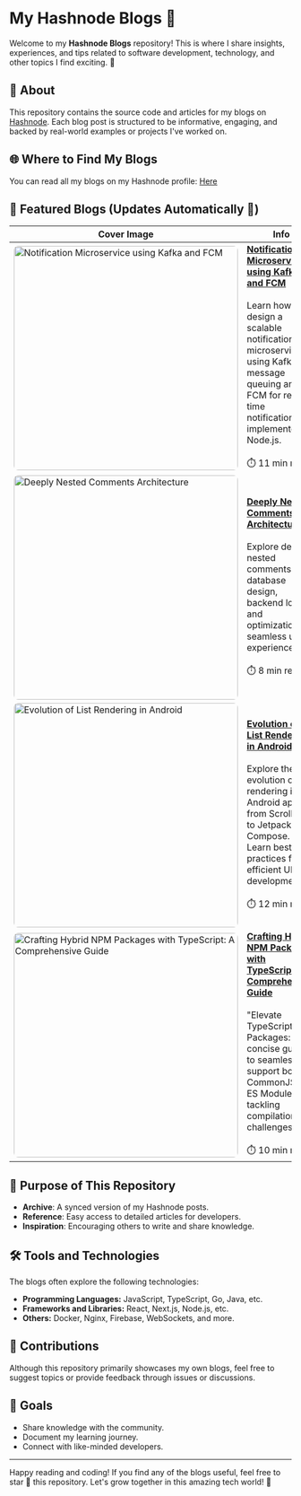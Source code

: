 # My Hashnode Blogs 🚀

Welcome to my **Hashnode Blogs** repository! This is where I share insights, experiences, and tips related to software development, technology, and other topics I find exciting. 🌟

## 📖 About

This repository contains the source code and articles for my blogs on [Hashnode](https://hashnode.com/). Each blog post is structured to be informative, engaging, and backed by real-world examples or projects I've worked on.

## 🌐 Where to Find My Blogs

You can read all my blogs on my Hashnode profile: [Here](https://blogs.ijlalahmad.tech/)

## 📜 Featured Blogs (Updates Automatically 🤖)

<!-- BLOGS:START -->

| Cover Image                                                                                                                                                                                                                                                | Info                                                                                                                                                                                                                                                                                                                                                |
| ---------------------------------------------------------------------------------------------------------------------------------------------------------------------------------------------------------------------------------------------------------- | --------------------------------------------------------------------------------------------------------------------------------------------------------------------------------------------------------------------------------------------------------------------------------------------------------------------------------------------------- |
| <img src="https://cdn.hashnode.com/res/hashnode/image/upload/v1717839880625/b4789677-89b7-4def-a4ac-411de36636ac.png" alt="Notification Microservice using Kafka and FCM" style="width: 400px; height: auto; border-radius: 8px;" />                       | **[Notification Microservice using Kafka and FCM](https://blogs.ijlalahmad.tech/notification-microservice-using-kafka-and-fcm)** <br><br> Learn how to design a scalable notification microservice using Kafka for message queuing and FCM for real-time notifications, all implemented in Node.js. <br><br> ⏱️ 11 min read                         |
| <img src="https://cdn.hashnode.com/res/hashnode/image/upload/v1708167583248/9f093cc2-d7e3-487a-b03b-4953e7746da1.png" alt="Deeply Nested Comments Architecture" style="width: 400px; height: auto; border-radius: 8px;" />                                 | **[Deeply Nested Comments Architecture](https://blogs.ijlalahmad.tech/deeply-nested-comments-architecture)** <br><br> Explore deeply nested comments: database design, backend logic, and optimization for seamless user experience. <br><br> ⏱️ 8 min read                                                                                         |
| <img src="https://cdn.hashnode.com/res/hashnode/image/upload/v1707141532791/544a6d63-d21c-4454-9c7f-0414242797e6.png" alt="Evolution of List Rendering in Android" style="width: 400px; height: auto; border-radius: 8px;" />                              | **[Evolution of List Rendering in Android](https://blogs.ijlalahmad.tech/evolution-of-list-rendering-in-android)** <br><br> Explore the evolution of list rendering in Android apps, from ScrollView to Jetpack Compose. Learn best practices for efficient UI development. <br><br> ⏱️ 12 min read                                                 |
| <img src="https://cdn.hashnode.com/res/hashnode/image/upload/v1705229598349/3a820992-e8ac-415c-a1b7-f81521506115.png" alt="Crafting Hybrid NPM Packages with TypeScript: A Comprehensive Guide" style="width: 400px; height: auto; border-radius: 8px;" /> | **[Crafting Hybrid NPM Packages with TypeScript: A Comprehensive Guide](https://blogs.ijlalahmad.tech/crafting-hybrid-npm-packages-with-typescript-a-comprehensive-guide)** <br><br> "Elevate TypeScript npm Packages: A concise guide to seamlessly support both CommonJS and ES Modules, tackling compilation challenges. <br><br> ⏱️ 10 min read |

<!-- BLOGS:END -->

## 🎯 Purpose of This Repository

- **Archive**: A synced version of my Hashnode posts.
- **Reference**: Easy access to detailed articles for developers.
- **Inspiration**: Encouraging others to write and share knowledge.

## 🛠️ Tools and Technologies

The blogs often explore the following technologies:

- **Programming Languages:** JavaScript, TypeScript, Go, Java, etc.
- **Frameworks and Libraries:** React, Next.js, Node.js, etc.
- **Others:** Docker, Nginx, Firebase, WebSockets, and more.

## 🤝 Contributions

Although this repository primarily showcases my own blogs, feel free to suggest topics or provide feedback through issues or discussions.

## 🎯 Goals

- Share knowledge with the community.
- Document my learning journey.
- Connect with like-minded developers.

---

Happy reading and coding! If you find any of the blogs useful, feel free to star 🌟 this repository. Let's grow together in this amazing tech world! 🚀
